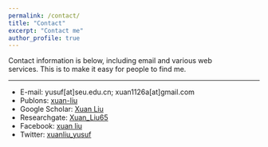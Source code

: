 ```yaml
---
permalink: /contact/
title: "Contact"
excerpt: "Contact me"
author_profile: true
---
```

Contact information is below, including email and various web services. This is to make it easy for people to find me. 

--------
* E-mail: yusuf[at]seu.edu.cn; xuan1126a[at]gmail.com
* Publons: [xuan-liu](https://publons.com/researcher/1280129/xuan-liu)
* Google Scholar: [Xuan Liu](https://scholar.google.com.hk/citations?user=N95MHnkAAAAJ&hl=en)
* Researchgate: [Xuan_Liu65](https://www.researchgate.net/profile/Xuan_Liu65)
* Facebook: [xuan liu](https://www.facebook.com/profile.php?id=100013576692140)
* Twitter: [xuanliu_yusuf](https://twitter.com/xuanliu_yusuf)

